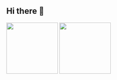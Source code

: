 ## Hi there 👋

<span>
  <img height="135px" src="https://github-readme-stats.vercel.app/api?username=Iurac&hide_title=true&hide_border=true&show_icons=true&include_all_commits=true&line_height=21&theme=radical&locale=cn" />
  <img height="135px" src="https://github-readme-stats.vercel.app/api/top-langs/?username=Iurac&hide_title=true&hide_border=true&layout=compact&theme=radical&locale=cn" />
</span>
